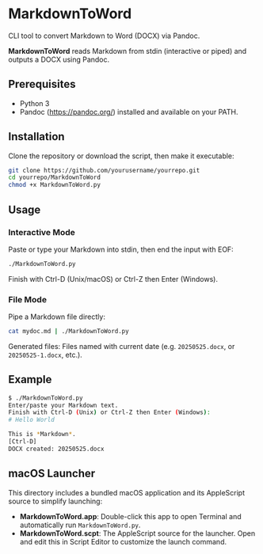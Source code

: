 # MarkdownToWord

CLI tool to convert Markdown to Word (DOCX) via Pandoc.

**MarkdownToWord** reads Markdown from stdin (interactive or piped) and outputs a DOCX using Pandoc.

## Prerequisites

- Python 3
- Pandoc (https://pandoc.org/) installed and available on your PATH.

## Installation

Clone the repository or download the script, then make it executable:

```bash
git clone https://github.com/yourusername/yourrepo.git
cd yourrepo/MarkdownToWord
chmod +x MarkdownToWord.py
```

## Usage

### Interactive Mode

Paste or type your Markdown into stdin, then end the input with EOF:

```bash
./MarkdownToWord.py
```

Finish with Ctrl-D (Unix/macOS) or Ctrl-Z then Enter (Windows).

### File Mode

Pipe a Markdown file directly:

```bash
cat mydoc.md | ./MarkdownToWord.py
```

Generated files: Files named with current date (e.g. `20250525.docx`, or `20250525-1.docx`, etc.).

## Example

```bash
$ ./MarkdownToWord.py
Enter/paste your Markdown text.
Finish with Ctrl-D (Unix) or Ctrl-Z then Enter (Windows):
# Hello World

This is *Markdown*.
[Ctrl-D]
DOCX created: 20250525.docx
```
## macOS Launcher

This directory includes a bundled macOS application and its AppleScript source to simplify launching:

- **MarkdownToWord.app**: Double-click this app to open Terminal and automatically run `MarkdownToWord.py`.
- **MarkdownToWord.scpt**: The AppleScript source for the launcher. Open and edit this in Script Editor to customize the launch command.